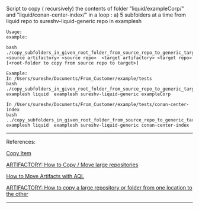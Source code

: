 Script to copy ( recursively) the contents of folder "liquid/exampleCorp/" and "liquid/conan-center-index/" in a loop :
a) 5 subfolders  at a  time from liquid repo to  sureshv-liquid-generic repo in examplesh

```
Usage:
example:

bash ./copy_subfolders_in_given_root_folder_from_source_repo_to_generic_target_repo_in_parallel.sh <source artifactory> <source repo>  <target artifactory> <target repo> [<root-folder to copy from source repo to target>]

Example:
In /Users/sureshv/Documents/From_Customer/example/tests
bash ./copy_subfolders_in_given_root_folder_from_source_repo_to_generic_target_repo_in_parallel.sh examplesh liquid  examplesh sureshv-liquid-generic exampleCorp

In /Users/sureshv/Documents/From_Customer/example/tests/conan-center-index
bash ../copy_subfolders_in_given_root_folder_from_source_repo_to_generic_target_repo_in_parallel.sh examplesh liquid  examplesh sureshv-liquid-generic conan-center-index
```
---
References: 

[Copy Item](https://jfrog.com/help/r/jfrog-rest-apis/copy-item)

[ARTIFACTORY: How to Copy / Move large repositories](https://jfrog.com/help/r/artifactory-how-to-copy-move-large-repositories/artifactory-how-to-copy/move-large-repositories)

[How to Move Artifacts with AQL](https://jfrog.com/help/r/artifactory-an-advanced-approach-to-move-copy-artifacts/how-to-move-artifacts-with-aql)

[ARTIFACTORY: How to copy a large repository or folder from one location to the other](https://jfrog.com/help/r/artifactory-how-to-copy-a-large-repository-or-folder-from-one-location-to-the-other)

---